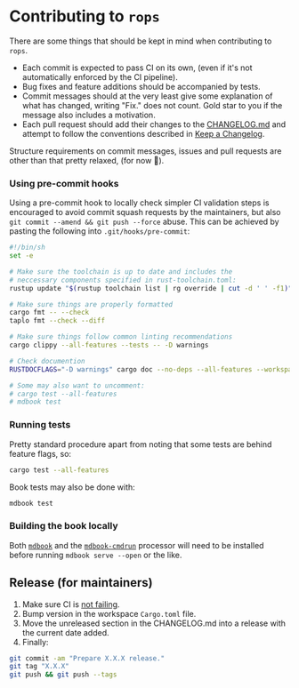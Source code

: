 # Contributing to `rops`

There are some things that should be kept in mind when contributing to `rops`.
- Each commit is expected to pass CI on its own, (even if it's not automatically enforced by the CI pipeline).
- Bug fixes and feature additions should be accompanied by tests.
- Commit messages should at the very least give some explanation of what has changed, writing "Fix." does not count. Gold star to you if the message also includes a motivation.
- Each pull request should add their changes to the [CHANGELOG.md](CHANGELOG.md) and attempt to follow the conventions described in [Keep a Changelog](https://keepachangelog.com).

Structure requirements on commit messages, issues and pull requests are other than that pretty relaxed, (for now 🤞).

### Using pre-commit hooks

 Using a pre-commit hook to locally check simpler CI validation steps is encouraged to avoid commit squash requests by the maintainers, but also `git commit --amend && git push --force` abuse. This can be achieved by pasting the following into `.git/hooks/pre-commit`:

```sh
#!/bin/sh
set -e

# Make sure the toolchain is up to date and includes the
# neccessary components specified in rust-toolchain.toml:
rustup update "$(rustup toolchain list | rg override | cut -d ' ' -f1)"

# Make sure things are properly formatted
cargo fmt -- --check
taplo fmt --check --diff

# Make sure things follow common linting recommendations
cargo clippy --all-features --tests -- -D warnings

# Check documention
RUSTDOCFLAGS="-D warnings" cargo doc --no-deps --all-features --workspace --exclude rops-cli

# Some may also want to uncomment:
# cargo test --all-features
# mdbook test
```

### Running tests

Pretty standard procedure apart from noting that some tests are behind feature flags, so:

```sh
cargo test --all-features
```

Book tests may also be done with:

```sh
mdbook test
```

### Building the book locally

Both [`mdbook`](https://rust-lang.github.io/mdBook/guide/installation.html) and the [`mdbook-cmdrun`](https://github.com/FauconFan/mdbook-cmdrun?tab=readme-ov-file#getting-started) processor will need to be installed before running `mdbook serve --open` or the like.

## Release (for maintainers)

1. Make sure CI is [not failing](https://github.com/gibbz00/rops/actions/workflows/ci.yml).
2. Bump version in the workspace `Cargo.toml` file.
3. Move the unreleased section in the CHANGELOG.md into a release with the current date added.
4. Finally:

```sh
git commit -am "Prepare X.X.X release."
git tag "X.X.X"
git push && git push --tags
```

